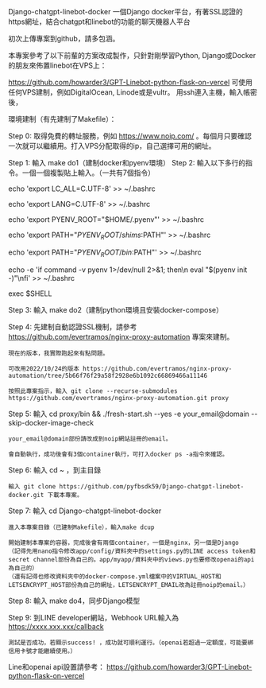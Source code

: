 Django-chatgpt-linebot-docker
一個Django docker平台，有著SSL認證的https網址，結合chatgpt和linebot的功能的聊天機器人平台

初次上傳專案到github，請多包涵。

本專案參考了以下前輩的方案改成製作，只針對剛學習Python, Django或Docker的朋友來佈置linebot在VPS上：

https://github.com/howarder3/GPT-Linebot-python-flask-on-vercel
可使用任何VPS建制，例如DigitalOcean, Linode或是vultr。 用ssh連入主機，輸入帳密後，

環境建制（有先建制了Makefile）：

Step 0: 取得免費的轉址服務，例如 https://www.noip.com/ 。每個月只要確認一次就可以繼續用。打入VPS分配取得的ip，自己選擇可用的網址。

Step 1: 輸入 make do1（建制docker和pyenv環境） Step 2: 輸入以下多行的指令。一個一個複製貼上輸入。（一共有7個指令）

echo 'export LC_ALL=C.UTF-8' >> ~/.bashrc

echo 'export LANG=C.UTF-8' >> ~/.bashrc

echo 'export PYENV_ROOT="$HOME/.pyenv"' >> ~/.bashrc

echo 'export PATH="$PYENV_ROOT/shims:$PATH"' >> ~/.bashrc

echo 'export PATH="$PYENV_ROOT/bin:$PATH"' >> ~/.bashrc

echo -e 'if command -v pyenv 1>/dev/null 2>&1; then\n eval "$(pyenv init -)"\nfi' >> ~/.bashrc

exec $SHELL

Step 3: 輸入 make do2（建制python環境且安裝docker-compose）

Step 4: 先建制自動認證SSL機制，請參考 https://github.com/evertramos/nginx-proxy-automation 專案來建制。

    現在的版本，我實際跑起來有點問題。

    可改用2022/10/24的版本 https://github.com/evertramos/nginx-proxy-automation/tree/5b66f76f29a58f2928e6b1092c66869466a11146
    
    按照此專案指示，輸入 git clone --recurse-submodules https://github.com/evertramos/nginx-proxy-automation.git proxy 
Step 5: 輸入 cd proxy/bin && ./fresh-start.sh --yes -e your_email@domain --skip-docker-image-check

    your_email@domain部份請改成到noip網站註冊的email。
    
    會自動執行，成功後會有3個container執行，可打入docker ps -a指令來確認。
Step 6: 輸入 cd ~ ，到主目錄

    輸入 git clone https://github.com/pyfbsdk59/Django-chatgpt-linebot-docker.git 下載本專案。
Step 7: 輸入 cd Django-chatgpt-linebot-docker

    進入本專案目錄（已建制Makefile），輸入make dcup
    
    開始建制本專案的容器，完成後會有兩個container，一個是nginx，另一個是Django
    （記得先用nano指令修改app/config/資料夾中的settings.py的LINE access token和secret channel部份為自己的。app/myapp/資料夾中的views.py也要修改openai的api為自己的）
    （還有記得也修改資料夾中的docker-compose.yml檔案中的VIRTUAL_HOST和LETSENCRYPT_HOST部份為自己的網址，LETSENCRYPT_EMAIL改為註冊noip的email。）
Step 8: 輸入 make do4，同步Django模型

Step 9: 到LINE developer網站，Webhook URL輸入為 https://xxxx.xxx.xxx/callback

    測試是否成功，若顯示success! ，成功就可順利運行。（openai若超過一定額度，可能要綁信用卡號才能繼續使用。）
Line和openai api設置請參考： https://github.com/howarder3/GPT-Linebot-python-flask-on-vercel
